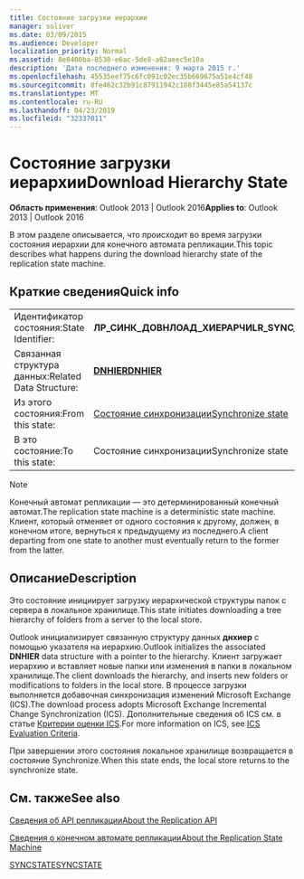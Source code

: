 ```yaml
---
title: Состояние загрузки иерархии
manager: soliver
ms.date: 03/09/2015
ms.audience: Developer
localization_priority: Normal
ms.assetid: 8e0400ba-8530-e6ac-5de8-a62aeec5e10a
description: 'Дата последнего изменения: 9 марта 2015 г.'
ms.openlocfilehash: 45535eef75c6fc091c02ec35b669675a51e4cf48
ms.sourcegitcommit: 8fe462c32b91c87911942c188f3445e85a54137c
ms.translationtype: MT
ms.contentlocale: ru-RU
ms.lasthandoff: 04/23/2019
ms.locfileid: "32337011"
---
```

# <a name="download-hierarchy-state"></a><span data-ttu-id="5567b-103">Состояние загрузки иерархии</span><span class="sxs-lookup"><span data-stu-id="5567b-103">Download Hierarchy State</span></span>

  
  
<span data-ttu-id="5567b-104">**Область применения**: Outlook 2013 | Outlook 2016</span><span class="sxs-lookup"><span data-stu-id="5567b-104">**Applies to**: Outlook 2013 | Outlook 2016</span></span> 
  
 <span data-ttu-id="5567b-105">В этом разделе описывается, что происходит во время загрузки состояния иерархии для конечного автомата репликации.</span><span class="sxs-lookup"><span data-stu-id="5567b-105">This topic describes what happens during the download hierarchy state of the replication state machine.</span></span> 
  
## <a name="quick-info"></a><span data-ttu-id="5567b-106">Краткие сведения</span><span class="sxs-lookup"><span data-stu-id="5567b-106">Quick info</span></span>

|||
|:-----|:-----|
|<span data-ttu-id="5567b-107">Идентификатор состояния:</span><span class="sxs-lookup"><span data-stu-id="5567b-107">State Identifier:</span></span>  <br/> |<span data-ttu-id="5567b-108">**ЛР_СИНК_ДОВНЛОАД_ХИЕРАРЧИ**</span><span class="sxs-lookup"><span data-stu-id="5567b-108">**LR_SYNC_DOWNLOAD_HIERARCHY**</span></span> <br/> |
|<span data-ttu-id="5567b-109">Связанная структура данных:</span><span class="sxs-lookup"><span data-stu-id="5567b-109">Related Data Structure:</span></span>  <br/> |<span data-ttu-id="5567b-110">**[DNHIER](dnhier.md)**</span><span class="sxs-lookup"><span data-stu-id="5567b-110">**[DNHIER](dnhier.md)**</span></span> <br/> |
|<span data-ttu-id="5567b-111">Из этого состояния:</span><span class="sxs-lookup"><span data-stu-id="5567b-111">From this state:</span></span>  <br/> |[<span data-ttu-id="5567b-112">Состояние синхронизации</span><span class="sxs-lookup"><span data-stu-id="5567b-112">Synchronize state</span></span>](synchronize-state.md) <br/> |
|<span data-ttu-id="5567b-113">В это состояние:</span><span class="sxs-lookup"><span data-stu-id="5567b-113">To this state:</span></span>  <br/> |<span data-ttu-id="5567b-114">Состояние синхронизации</span><span class="sxs-lookup"><span data-stu-id="5567b-114">Synchronize state</span></span>  <br/> |
   
> [!NOTE]
> <span data-ttu-id="5567b-115">Конечный автомат репликации — это детерминированный конечный автомат.</span><span class="sxs-lookup"><span data-stu-id="5567b-115">The replication state machine is a deterministic state machine.</span></span> <span data-ttu-id="5567b-116">Клиент, который отменяет от одного состояния к другому, должен, в конечном итоге, вернуться к предыдущему из последнего.</span><span class="sxs-lookup"><span data-stu-id="5567b-116">A client departing from one state to another must eventually return to the former from the latter.</span></span> 
  
## <a name="description"></a><span data-ttu-id="5567b-117">Описание</span><span class="sxs-lookup"><span data-stu-id="5567b-117">Description</span></span>

<span data-ttu-id="5567b-118">Это состояние инициирует загрузку иерархической структуры папок с сервера в локальное хранилище.</span><span class="sxs-lookup"><span data-stu-id="5567b-118">This state initiates downloading a tree hierarchy of folders from a server to the local store.</span></span> 
  
<span data-ttu-id="5567b-119">Outlook инициализирует связанную структуру данных **днхиер** с помощью указателя на иерархию.</span><span class="sxs-lookup"><span data-stu-id="5567b-119">Outlook initializes the associated **DNHIER** data structure with a pointer to the hierarchy.</span></span> <span data-ttu-id="5567b-120">Клиент загружает иерархию и вставляет новые папки или изменения в папки в локальном хранилище.</span><span class="sxs-lookup"><span data-stu-id="5567b-120">The client downloads the hierarchy, and inserts new folders or modifications to folders in the local store.</span></span> <span data-ttu-id="5567b-121">В процессе загрузки выполняется добавочная синхронизация изменений Microsoft Exchange (ICS).</span><span class="sxs-lookup"><span data-stu-id="5567b-121">The download process adopts Microsoft Exchange Incremental Change Synchronization (ICS).</span></span> <span data-ttu-id="5567b-122">Дополнительные сведения об ICS см. в статье [Критерии оценки ICS](https://msdn.microsoft.com/library/aa579252%28EXCHG.80%29.aspx).</span><span class="sxs-lookup"><span data-stu-id="5567b-122">For more information on ICS, see [ICS Evaluation Criteria](https://msdn.microsoft.com/library/aa579252%28EXCHG.80%29.aspx).</span></span>
  
<span data-ttu-id="5567b-123">При завершении этого состояния локальное хранилище возвращается в состояние Synchronize.</span><span class="sxs-lookup"><span data-stu-id="5567b-123">When this state ends, the local store returns to the synchronize state.</span></span>
  
## <a name="see-also"></a><span data-ttu-id="5567b-124">См. также</span><span class="sxs-lookup"><span data-stu-id="5567b-124">See also</span></span>



[<span data-ttu-id="5567b-125">Сведения об API репликации</span><span class="sxs-lookup"><span data-stu-id="5567b-125">About the Replication API</span></span>](about-the-replication-api.md)
  
[<span data-ttu-id="5567b-126">Сведения о конечном автомате репликации</span><span class="sxs-lookup"><span data-stu-id="5567b-126">About the Replication State Machine</span></span>](about-the-replication-state-machine.md)
  
[<span data-ttu-id="5567b-127">SYNCSTATE</span><span class="sxs-lookup"><span data-stu-id="5567b-127">SYNCSTATE</span></span>](syncstate.md)

